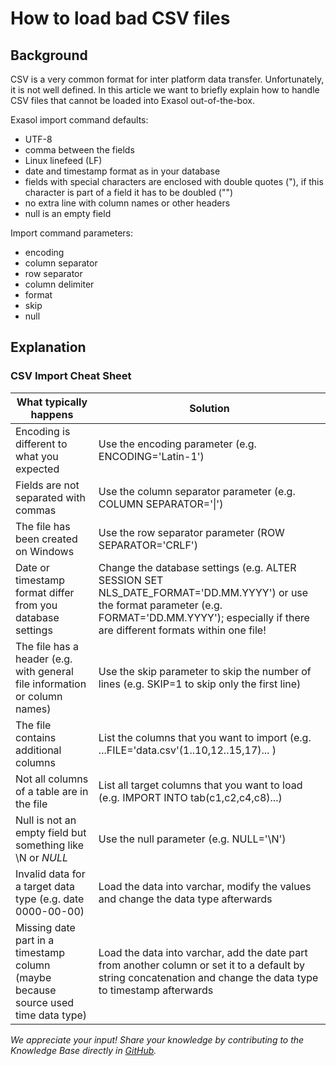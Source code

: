 # How to load bad CSV files
## Background

CSV is a very common format for inter platform data transfer. Unfortunately, it is not well defined. In this article we want to briefly explain how to handle CSV files that cannot be loaded into Exasol out-of-the-box.

Exasol import command defaults:

* UTF-8
* comma between the fields
* Linux linefeed (LF)
* date and timestamp format as in your database
* fields with special characters are enclosed with double quotes ("), if this character is part of a field it has to be doubled ("")
* no extra line with column names or other headers
* null is an empty field

Import command parameters:

* encoding
* column separator
* row separator
* column delimiter
* format
* skip
* null

## Explanation

### CSV Import Cheat Sheet

|What typically happens|Solution|
|-|-|
|Encoding is different to what you expected|Use the encoding parameter (e.g. ENCODING='Latin-1')|
|Fields are not separated with commas|Use the column separator parameter (e.g. COLUMN SEPARATOR='\|')|
|The file has been created on Windows|Use the row separator parameter (ROW SEPARATOR='CRLF')|
|Date or timestamp format differ from you database settings|Change the database settings (e.g. ALTER SESSION SET NLS_DATE_FORMAT='DD.MM.YYYY') or use the format parameter (e.g. FORMAT='DD.MM.YYYY'); especially if there are different formats within one file!|
|The file has a header (e.g. with general file information or column names)|Use the skip parameter to skip the number of lines (e.g. SKIP=1 to skip only the first line)|
|The file contains additional columns|List the columns that you want to import (e.g. ...FILE='data.csv'(1..10,12..15,17)... )|
|Not all columns of a table are in the file|List all target columns that you want to load (e.g. IMPORT INTO tab(c1,c2,c4,c8)...)|
|Null is not an empty field but something like \N or _NULL_|Use the null parameter (e.g. NULL='\N')|
|Invalid data for a target data type (e.g. date 0000-00-00)|Load the data into varchar, modify the values and change the data type afterwards|
|Missing date part in a timestamp column (maybe because source used time data type)|Load the data into varchar, add the date part from another column or set it to a default by string concatenation and change the data type to timestamp afterwards|

*We appreciate your input! Share your knowledge by contributing to the Knowledge Base directly in [GitHub](https://github.com/exasol/public-knowledgebase).* 